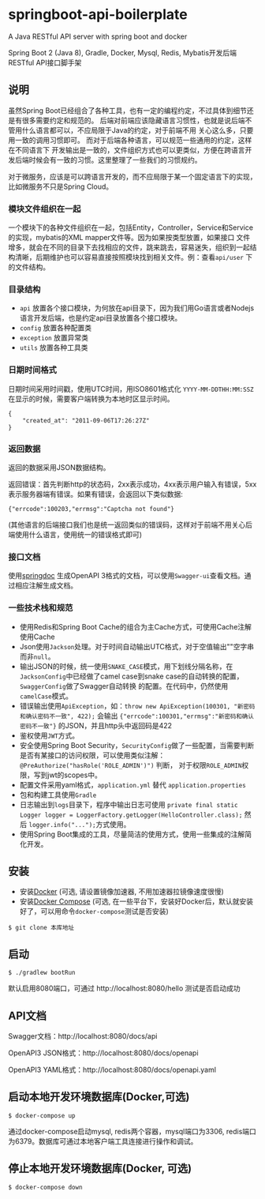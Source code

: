 # springboot-api-boilerplate
A Java RESTful API server with spring boot and docker

Spring Boot 2 (Java 8), Gradle, Docker, Mysql, Redis, Mybatis开发后端RESTful API接口脚手架

## 说明

虽然Spring Boot已经组合了各种工具，也有一定的编程约定，不过具体到细节还是有很多需要约定和规范的。
后端对前端应该隐藏语言习惯性，也就是说后端不管用什么语言都可以，不应局限于Java的约定，对于前端不用
关心这么多，只要用一致的调用习惯即可。 而对于后端各种语言，可以规范一些通用的约定，这样在不同语言下
开发输出是一致的，文件组织方式也可以更类似，方便在跨语言开发后端时候会有一致的习惯。这里整理了一些我们的习惯规约。

对于微服务，应该是可以跨语言开发的，而不应局限于某一个固定语言下的实现，比如微服务不只是Spring Cloud。

### 模块文件组织在一起

一个模块下的各种文件组织在一起，包括Entity，Controller，Service和Service的实现，mybatis的XML mapper文件等。因为如果按类型放置，如果接口
文件增多，就会在不同的目录下去找相应的文件，跳来跳去，容易迷失，组织到一起结构清晰，后期维护也可以容易直接按照模块找到相关文件。例：查看`api/user`
下的文件结构。

### 目录结构

* `api` 放置各个接口模块，为何放在api目录下，因为我们用Go语言或者Nodejs语言开发后端，也是约定api目录放置各个接口模块。
* `config` 放置各种配置类
* `exception` 放置异常类
* `utils` 放置各种工具类

### 日期时间格式

日期时间采用时间戳，使用UTC时间，用ISO8601格式化 `YYYY-MM-DDTHH:MM:SSZ`
在显示的时候，需要客户端转换为本地时区显示时间。

```
{
    "created_at": "2011-09-06T17:26:27Z"
}
```

### 返回数据

返回的数据采用JSON数据结构。

返回错误：首先判断http的状态码，2xx表示成功，4xx表示用户输入有错误，5xx表示服务器端有错误。如果有错误，会返回以下类似数据:
```
{"errcode":100203,"errmsg":"Captcha not found"}
```
(其他语言的后端接口我们也是统一返回类似的错误码，这样对于前端不用关心后端使用什么语言，使用统一的错误格式即可)

### 接口文档

使用[springdoc](https://springdoc.org/) 生成OpenAPI 3格式的文档，可以使用`Swagger-ui`查看文档。通过相应注解生成文档。

### 一些技术栈和规范

* 使用Redis和Spring Boot Cache的组合为主Cache方式，可使用Cache注解使用Cache
* Json使用`Jackson`处理。对于时间自动输出UTC格式，对于空值输出""空字串而非`null`。
* 输出JSON的时候，统一使用`SNAKE_CASE`模式，用下划线分隔名称，在`JacksonConfig`中已经做了camel case到snake case的自动转换的配置，`SwaggerConfig`做了Swagger自动转换
的配置。在代码中，仍然使用`camelCase`模式。
* 错误输出使用`ApiException`，如：`throw new ApiException(100301, "新密码和确认密码不一致", 422);` 会输出 `{"errcode":100301,"errmsg":"新密码和确认密码不一致"}`
的JSON，并且http头中返回码是422
* 鉴权使用`JWT`方式。
* 安全使用Spring Boot Security，`SecurityConfig`做了一些配置，当需要判断是否有某接口的访问权限，可以使用类似注解：`@PreAuthorize("hasRole('ROLE_ADMIN')")`  判断，
  对于权限`ROLE_ADMIN`权限，写到jwt的scopes中。
* 配置文件采用yaml格式，`application.yml` 替代 `application.properties`
* 包和构建工具使用`Gradle`
* 日志输出到`logs`目录下，程序中输出日志可使用 `private final static Logger logger = LoggerFactory.getLogger(HelloController.class);` 然后 `logger.info("...");`方式使用。  
* 使用Spring Boot集成的工具，尽量简洁的使用方式，使用一些集成的注解简化开发。

## 安装
- 安装[Docker](https://www.docker.com/) (可选, 请设置镜像加速器, 不用加速器拉镜像速度很慢)
- 安装[Docker Compose](https://github.com/docker/compose/releases) (可选, 在一些平台下，安装好Docker后，默认就安装好了，可以用命令`docker-compose`测试是否安装)

```
$ git clone 本库地址
```

## 启动
```
$ ./gradlew bootRun
```

默认启用8080端口，可通过 http://localhost:8080/hello 测试是否启动成功

## API文档

Swagger文档：http://localhost:8080/docs/api

OpenAPI3 JSON格式：http://localhost:8080/docs/openapi

OpenAPI3 YAML格式：http://localhost:8080/docs/openapi.yaml

## 启动本地开发环境数据库(Docker,可选)
````
$ docker-compose up
````

通过docker-compose启动mysql, redis两个容器，mysql端口为3306, redis端口为6379。数据库可通过本地客户端工具连接进行操作和调试。

## 停止本地开发环境数据库(Docker, 可选)
````
$ docker-compose down
````
